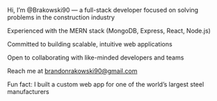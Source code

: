 Hi, I’m @Brakowski90 — a full-stack developer focused on solving problems in the construction industry

Experienced with the MERN stack (MongoDB, Express, React, Node.js)

Committed to building scalable, intuitive web applications

Open to collaborating with like-minded developers and teams

Reach me at brandonrakowski90@gmail.com

Fun fact: I built a custom web app for one of the world’s largest steel manufacturers

<!---
Brakowski90/Brakowski90 is a ✨ special ✨ repository because its `README.md` (this file) appears on your GitHub profile.
You can click the Preview link to take a look at your changes.
--->
